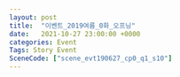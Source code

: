 ```yaml
---
layout: post
title:  "이벤트_2019여름_0화_오프닝"
date:   2021-10-27 23:00:00 +0000
categories: Event
Tags: Story Event
SceneCode: ["scene_evt190627_cp0_q1_s10"]
---
```

